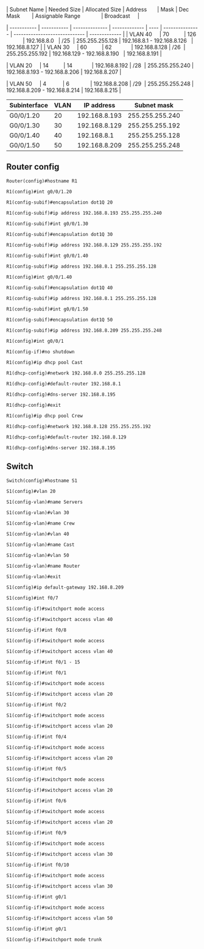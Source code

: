 
| Subnet Name | Needed Size | Allocated Size | Address       | Mask | Dec Mask        | Assignable Range              | Broadcast     |

| ----------- | ----------- | -------------- | ------------- | ---- | --------------- | ----------------------------- | ------------- |
| VLAN 40     | 70          | 126            | 192.168.8.0   | /25  | 255.255.255.128 | 192.168.8.1 - 192.168.8.126   | 192.168.8.127 |
| VLAN 30     | 60          | 62             | 192.168.8.128 | /26  | 255.255.255.192 | 192.168.129 - 192.168.8.190   | 192.168.8.191 |


| VLAN 20     | 14          | 14             | 192.168.8.192 | /28  | 255.255.255.240 | 192.168.8.193 - 192.168.8.206 | 192.168.8.207 |

| VLAN 50     | 4           | 6              | 192.168.8.208 | /29  | 255.255.255.248 | 192.168.8.209 - 192.168.8.214 | 192.168.8.215 |



| Subinterface | VLAN | IP address    | Subnet mask     |
| ------------ | ---- | ------------- | --------------- |
| G0/0/1.20    | 20   | 192.168.8.193 | 255.255.255.240 |
| G0/0/1.30    | 30   | 192.168.8.129 | 255.255.255.192 |
| G0/0/1.40    | 40   | 192.168.8.1   | 255.255.255.128 |
| G0/0/1.50    | 50   | 192.168.8.209 | 255.255.255.248 |



## Router config

```
Router(config)#hostname R1

R1(config)#int g0/0/1.20

R1(config-subif)#encapsulation dot1Q 20

R1(config-subif)#ip address 192.168.8.193 255.255.255.240

R1(config-subif)#int g0/0/1.30

R1(config-subif)#encapsulation dot1Q 30

R1(config-subif)#ip address 192.168.8.129 255.255.255.192

R1(config-subif)#int g0/0/1.40

R1(config-subif)#ip address 192.168.8.1 255.255.255.128

R1(config)#int g0/0/1.40

R1(config-subif)#encapsulation dot1Q 40

R1(config-subif)#ip address 192.168.8.1 255.255.255.128

R1(config-subif)#int g0/0/1.50

R1(config-subif)#encapsulation dot1Q 50

R1(config-subif)#ip address 192.168.8.209 255.255.255.248

R1(config)#int g0/0/1

R1(config-if)#no shutdown
```

```
R1(config)#ip dhcp pool Cast

R1(dhcp-config)#network 192.168.8.0 255.255.255.128

R1(dhcp-config)#default-router 192.168.8.1

R1(dhcp-config)#dns-server 192.168.8.195

R1(dhcp-config)#exit

R1(config)#ip dhcp pool Crew

R1(dhcp-config)#network 192.168.8.128 255.255.255.192

R1(dhcp-config)#default-router 192.168.8.129

R1(dhcp-config)#dns-server 192.168.8.195
```

## Switch

```
Switch(config)#hostname S1

S1(config)#vlan 20

S1(config-vlan)#name Servers

S1(config-vlan)#vlan 30

S1(config-vlan)#name Crew

S1(config-vlan)#vlan 40

S1(config-vlan)#name Cast

S1(config-vlan)#vlan 50

S1(config-vlan)#name Router

S1(config-vlan)#exit

S1(config)#ip default-gateway 192.168.8.209

```

```
S1(config)#int f0/7

S1(config-if)#switchport mode access

S1(config-if)#switchport access vlan 40

S1(config-if)#int f0/8

S1(config-if)#switchport mode access

S1(config-if)#switchport access vlan 40

S1(config-if)#int f0/1 - 15

S1(config-if)#int f0/1

S1(config-if)#switchport mode access

S1(config-if)#switchport access vlan 20

S1(config-if)#int f0/2

S1(config-if)#switchport mode access

S1(config-if)#switchport access vlan 20

S1(config-if)#int f0/4

S1(config-if)#switchport mode access

S1(config-if)#switchport access vlan 20

S1(config-if)#int f0/5

S1(config-if)#switchport mode access

S1(config-if)#switchport access vlan 20

S1(config-if)#int f0/6

S1(config-if)#switchport mode access

S1(config-if)#switchport access vlan 20

S1(config-if)#int f0/9

S1(config-if)#switchport mode access

S1(config-if)#switchport access vlan 30

S1(config-if)#int f0/10

S1(config-if)#switchport mode access

S1(config-if)#switchport access vlan 30

S1(config-if)#int g0/1

S1(config-if)#switchport mode access

S1(config-if)#switchport access vlan 50

S1(config-if)#int g0/1

S1(config-if)#switchport mode trunk
```

